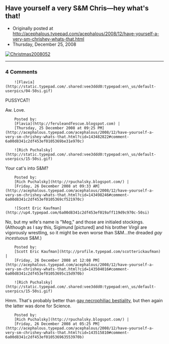 ## Have yourself a very S&M Chris—hey what's that!

 * Originally posted at http://acephalous.typepad.com/acephalous/2008/12/have-yourself-a-very-sm-chrishey-whats-that.html
 * Thursday, December 25, 2008



			
[![Christmas2008052](http://acephalous.typepad.com/.a/6a00d8341c2df453ef01053694052f970b-500wi)](http://acephalous.typepad.com/.a/6a00d8341c2df453ef01053694052f970b-pi)

		

* * *

### 4 Comments 

		

                
[]()

	

		![Flavia](http://static.typepad.com/.shared:vee3ddd0:typepad:en\_us/default-userpics/04-50si.gif)
	

	

		

PUSSYCAT!

Aw. Love.

	

		Posted by:
		[Flavia](http://feruleandfescue.blogspot.com) |
		[Thursday, 25 December 2008 at 09:25 PM](http://acephalous.typepad.com/acephalous/2008/12/have-yourself-a-very-sm-chrishey-whats-that.html?cid=143482822#comment-6a00d8341c2df453ef0105369be31e970c)

[]()

	

		![Rich Puchalsky](http://static.typepad.com/.shared:vee3ddd0:typepad:en\_us/default-userpics/15-50si.gif)
	

	

		

Your cat's into S&M?

	

		Posted by:
		[Rich Puchalsky](http://rpuchalsky.blogspot.com/) |
		[Friday, 26 December 2008 at 09:33 AM](http://acephalous.typepad.com/acephalous/2008/12/have-yourself-a-very-sm-chrishey-whats-that.html?cid=143498246#comment-6a00d8341c2df453ef0105369cf521970c)

[]()

	

		![Scott Eric Kaufman](http://up4.typepad.com/6a00d8341c2df453ef019aff119d9c970c-50si)
	

	

		

No, but my wife's name is "Meg," and those are initialed stockings.  (Although as I say this, Sigimund [pictured] and his brother Virgil are vigorously wrestling, so it might be even worse than S&M...the dreaded _gay incestuous_ S&M.)

	

		Posted by:
		[Scott Eric Kaufman](http://profile.typepad.com/scotterickaufman) |
		[Friday, 26 December 2008 at 12:08 PM](http://acephalous.typepad.com/acephalous/2008/12/have-yourself-a-very-sm-chrishey-whats-that.html?cid=143504016#comment-6a00d8341c2df453ef01053695c15d970b)

[]()

	

		![Rich Puchalsky](http://static.typepad.com/.shared:vee3ddd0:typepad:en\_us/default-userpics/15-50si.gif)
	

	

		

Hmm.  That's probably better than [gay necrophiliac bestiality](http://scienceblogs.com/pharyngula/2008/12/machines\_of\_aggressively\_lovin.php), but then again the latter was done for Science.

	

		Posted by:
		[Rich Puchalsky](http://rpuchalsky.blogspot.com/) |
		[Friday, 26 December 2008 at 05:25 PM](http://acephalous.typepad.com/acephalous/2008/12/have-yourself-a-very-sm-chrishey-whats-that.html?cid=143515810#comment-6a00d8341c2df453ef010536963553970b)

		

        